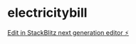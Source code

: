 # electricitybill

[Edit in StackBlitz next generation editor ⚡️](https://stackblitz.com/~/github.com/VaishnaviSaggurthi/electricitybill)